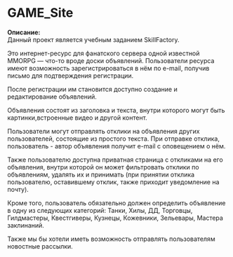 # GAME_Site

**Описание:**<br>
Данный проект является учебным заданием SkillFactory.

Это интернет-ресурс для фанатского сервера одной известной MMORPG — что-то вроде доски объявлений.
Пользователи ресурса имеют возможность зарегистрироваться в нём по e-mail, получив письмо для подтверждения регистрации.

После регистрации им становится доступно создание и редактирование объявлений.

Объявления состоят из заголовка и текста, внутри которого могут быть картинки,встроенные видео и другой контент.

Пользователи могут отправлять отклики на объявления других пользователей, состоящие из простого текста.
При отправке отклика, пользователь - автор объявления получит e-mail с оповещением о нём.

Также пользователю доступна приватная страница с откликами на его объявления, 
внутри которой он может фильтровать отклики по объявлениям, удалять их и принимать
(при принятии отклика пользователю, оставившему отклик, также приходит уведомление на почту).

Кроме того, пользователь обязательно должен определить объявление в одну из следующих категорий:
Танки, Хилы, ДД, Торговцы, Гилдмастеры, Квестгиверы, Кузнецы, Кожевники, Зельевары, Мастера заклинаний.

Также мы бы хотели иметь возможность отправлять пользователям новостные рассылки.
